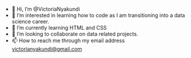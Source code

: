 - 👋 Hi, I’m @VictoriaNyakundi
- 👀 I’m interested in learning how to code as I am transitioning into a data science career.
- 🌱 I’m currently learning HTML and CSS
- 💞️ I’m looking to collaborate on data related projects. 
- 📫 How to reach me through my email address victorianyakundi@gmail.com

<!---
VictoriaNyakundi/VictoriaNyakundi is a ✨ special ✨ repository because its `README.md` (this file) appears on your GitHub profile.
You can click the Preview link to take a look at your changes.
--->
